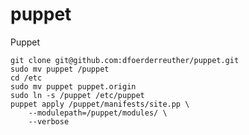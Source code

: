 puppet
======

Puppet


	git clone git@github.com:dfoerderreuther/puppet.git
	sudo mv puppet /puppet
	cd /etc
	sudo mv puppet puppet.origin
	sudo ln -s /puppet /etc/puppet
	puppet apply /puppet/manifests/site.pp \
		--modulepath=/puppet/modules/ \
		--verbose

